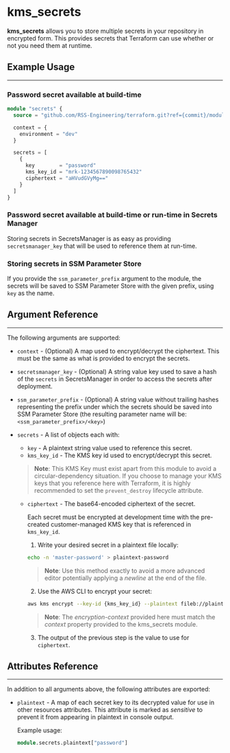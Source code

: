# kms_secrets

**kms_secrets** allows you to store multiple secrets in your repository in encrypted form. This provides secrets that Terraform can use whether or not you need them at runtime.

## Example Usage

---

### Password secret available at build-time

```terraform
module "secrets" {
  source = "github.com/RSS-Engineering/terraform.git?ref={commit}/modules/kms_secrets"

  context = {
    environment = "dev"
  }

  secrets = [
    {
      key        = "password"
      kms_key_id = "mrk-1234567890098765432"
      ciphertext = "aHVudGVyMg=="
    }
  ]
}
```

### Password secret available at build-time or run-time in Secrets Manager

Storing secrets in SecretsManager is as easy as providing `secretsmanager_key` that will be used to reference them at run-time.

### Storing secrets in SSM Parameter Store

If you provide the `ssm_parameter_prefix` argument to the module, the secrets will be saved to SSM Parameter Store with the given prefix, using `key` as the name.

## Argument Reference

---

The following arguments are supported:

- `context` - (Optional) A map used to encrypt/decrypt the ciphertext. This must be the same as what is provided to encrypt the secrets.
- `secretsmanager_key` - (Optional) A string value key used to save a hash of the `secrets` in SecretsManager in order to access the secrets after deployment.
- `ssm_parameter_prefix` - (Optional) A string value without trailing hashes representing the prefix under which the secrets should be saved into SSM Parameter Store (the resulting parameter name will be: `<ssm_parameter_prefix>/<key>`)
- `secrets` - A list of objects each with:

  - `key` - A plaintext string value used to reference this secret.
  - `kms_key_id` - The KMS key id used to encrypt/decrypt this secret.

  > **Note**: This KMS Key must exist apart from this module to avoid a circular-dependency situation. If you choose to manage your KMS keys that you reference here with Terraform, it is highly recommended to set the `prevent_destroy` lifecycle attribute.

  - `ciphertext` - The base64-encoded ciphertext of the secret.

    Each secret must be encrypted at development time with the pre-created customer-managed KMS key that is referenced in `kms_key_id`.

    1. Write your desired secret in a plaintext file locally:

    ```bash
    echo -n 'master-password' > plaintext-password
    ```

    > **Note**: Use this method exactly to avoid a more advanced editor potentially applying a _newline_ at the end of the file.

    2. Use the AWS CLI to encrypt your secret:

    ```bash
    aws kms encrypt --key-id {kms_key_id} --plaintext fileb://plaintext-password --encryption-context environment=dev --output text --query CiphertextBlob
    ```

    > **Note**: The _encryption-context_ provided here must match the _context_ property provided to the kms_secrets module.

    3. The output of the previous step is the value to use for `ciphertext`.

## Attributes Reference

---

In addition to all arguments above, the following attributes are exported:

- `plaintext` - A map of each secret key to its decrypted value for use in other resources attributes. This attribute is marked as _sensitive_ to prevent it from appearing in plaintext in console output.

  Example usage:

  ```terraform
  module.secrets.plaintext["password"]
  ```
